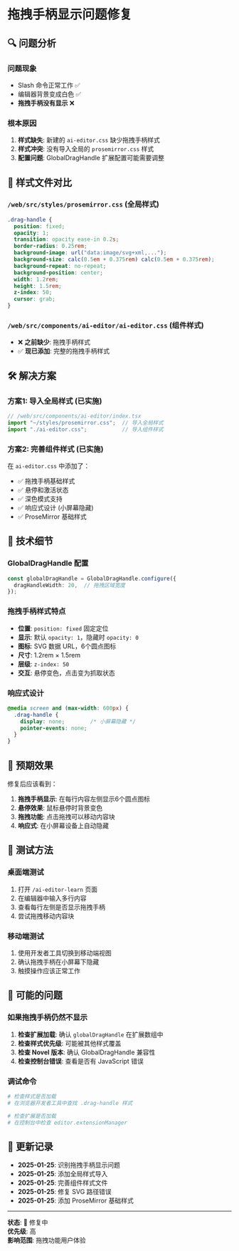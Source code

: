 # 拖拽手柄显示问题修复

## 🔍 问题分析

### 问题现象
- Slash 命令正常工作 ✅
- 编辑器背景变成白色 ✅
- **拖拽手柄没有显示** ❌

### 根本原因
1. **样式缺失**: 新建的 `ai-editor.css` 缺少拖拽手柄样式
2. **样式冲突**: 没有导入全局的 `prosemirror.css` 样式
3. **配置问题**: GlobalDragHandle 扩展配置可能需要调整

## 📁 样式文件对比

### `/web/src/styles/prosemirror.css` (全局样式)
```css
.drag-handle {
  position: fixed;
  opacity: 1;
  transition: opacity ease-in 0.2s;
  border-radius: 0.25rem;
  background-image: url("data:image/svg+xml,...");
  background-size: calc(0.5em + 0.375rem) calc(0.5em + 0.375rem);
  background-repeat: no-repeat;
  background-position: center;
  width: 1.2rem;
  height: 1.5rem;
  z-index: 50;
  cursor: grab;
}
```

### `/web/src/components/ai-editor/ai-editor.css` (组件样式)
- ❌ **之前缺少**: 拖拽手柄样式
- ✅ **现已添加**: 完整的拖拽手柄样式

## 🛠️ 解决方案

### 方案1: 导入全局样式 (已实施)
```typescript
// /web/src/components/ai-editor/index.tsx
import "~/styles/prosemirror.css";  // 导入全局样式
import "./ai-editor.css";           // 导入组件样式
```

### 方案2: 完善组件样式 (已实施)
在 `ai-editor.css` 中添加了：
- ✅ 拖拽手柄基础样式
- ✅ 悬停和激活状态
- ✅ 深色模式支持
- ✅ 响应式设计 (小屏幕隐藏)
- ✅ ProseMirror 基础样式

## 🔧 技术细节

### GlobalDragHandle 配置
```typescript
const globalDragHandle = GlobalDragHandle.configure({
  dragHandleWidth: 20,  // 拖拽区域宽度
});
```

### 拖拽手柄样式特点
- **位置**: `position: fixed` 固定定位
- **显示**: 默认 `opacity: 1`，隐藏时 `opacity: 0`
- **图标**: SVG 数据 URL，6个圆点图标
- **尺寸**: 1.2rem × 1.5rem
- **层级**: `z-index: 50`
- **交互**: 悬停变色，点击变为抓取状态

### 响应式设计
```css
@media screen and (max-width: 600px) {
  .drag-handle {
    display: none;        /* 小屏幕隐藏 */
    pointer-events: none;
  }
}
```

## 🎯 预期效果

修复后应该看到：
1. **拖拽手柄显示**: 在每行内容左侧显示6个圆点图标
2. **悬停效果**: 鼠标悬停时背景变色
3. **拖拽功能**: 点击拖拽可以移动内容块
4. **响应式**: 在小屏幕设备上自动隐藏

## 🧪 测试方法

### 桌面端测试
1. 打开 `/ai-editor-learn` 页面
2. 在编辑器中输入多行内容
3. 查看每行左侧是否显示拖拽手柄
4. 尝试拖拽移动内容块

### 移动端测试
1. 使用开发者工具切换到移动端视图
2. 确认拖拽手柄在小屏幕下隐藏
3. 触摸操作应该正常工作

## 🔮 可能的问题

### 如果拖拽手柄仍然不显示
1. **检查扩展加载**: 确认 `globalDragHandle` 在扩展数组中
2. **检查样式优先级**: 可能被其他样式覆盖
3. **检查 Novel 版本**: 确认 GlobalDragHandle 兼容性
4. **检查控制台错误**: 查看是否有 JavaScript 错误

### 调试命令
```bash
# 检查样式是否加载
# 在浏览器开发者工具中查找 .drag-handle 样式

# 检查扩展是否加载
# 在控制台中检查 editor.extensionManager
```

## 📝 更新记录

- **2025-01-25**: 识别拖拽手柄显示问题
- **2025-01-25**: 添加全局样式导入
- **2025-01-25**: 完善组件样式文件
- **2025-01-25**: 修复 SVG 路径错误
- **2025-01-25**: 添加 ProseMirror 基础样式

---

**状态**: 🔧 修复中  
**优先级**: 高  
**影响范围**: 拖拽功能用户体验
